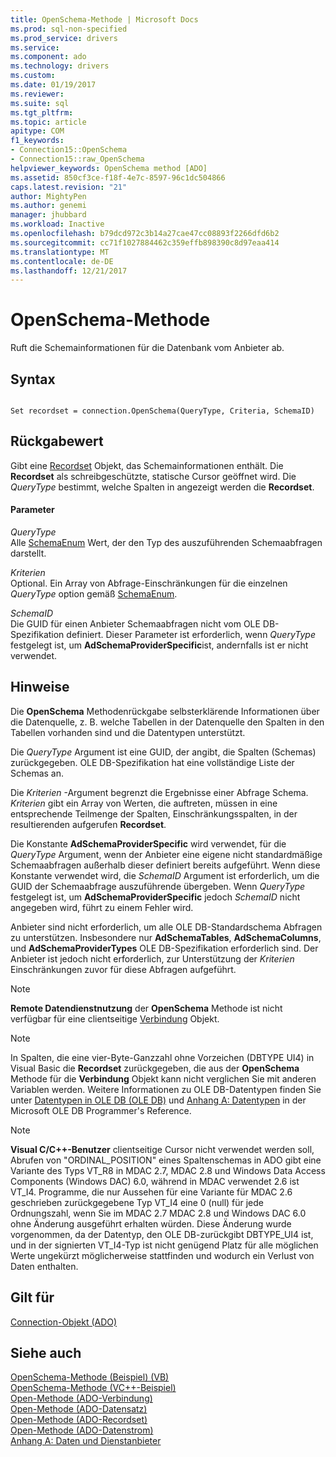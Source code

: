 ```yaml
---
title: OpenSchema-Methode | Microsoft Docs
ms.prod: sql-non-specified
ms.prod_service: drivers
ms.service: 
ms.component: ado
ms.technology: drivers
ms.custom: 
ms.date: 01/19/2017
ms.reviewer: 
ms.suite: sql
ms.tgt_pltfrm: 
ms.topic: article
apitype: COM
f1_keywords:
- Connection15::OpenSchema
- Connection15::raw_OpenSchema
helpviewer_keywords: OpenSchema method [ADO]
ms.assetid: 850cf3ce-f18f-4e7c-8597-96c1dc504866
caps.latest.revision: "21"
author: MightyPen
ms.author: genemi
manager: jhubbard
ms.workload: Inactive
ms.openlocfilehash: b79dcd972c3b14a27cae47cc08893f2266dfd6b2
ms.sourcegitcommit: cc71f1027884462c359effb898390c8d97eaa414
ms.translationtype: MT
ms.contentlocale: de-DE
ms.lasthandoff: 12/21/2017
---
```

# <a name="openschema-method"></a>OpenSchema-Methode
Ruft die Schemainformationen für die Datenbank vom Anbieter ab.  
  
## <a name="syntax"></a>Syntax  
  
```  
  
Set recordset = connection.OpenSchema(QueryType, Criteria, SchemaID)  
```  
  
## <a name="return-value"></a>Rückgabewert  
 Gibt eine [Recordset](../../../ado/reference/ado-api/recordset-object-ado.md) Objekt, das Schemainformationen enthält. Die **Recordset** als schreibgeschützte, statische Cursor geöffnet wird. Die *QueryType* bestimmt, welche Spalten in angezeigt werden die **Recordset**.  
  
#### <a name="parameters"></a>Parameter  
 *QueryType*  
 Alle [SchemaEnum](../../../ado/reference/ado-api/schemaenum.md) Wert, der den Typ des auszuführenden Schemaabfragen darstellt.  
  
 *Kriterien*  
 Optional. Ein Array von Abfrage-Einschränkungen für die einzelnen *QueryType* option gemäß [SchemaEnum](../../../ado/reference/ado-api/schemaenum.md).  
  
 *SchemaID*  
 Die GUID für einen Anbieter Schemaabfragen nicht vom OLE DB-Spezifikation definiert. Dieser Parameter ist erforderlich, wenn *QueryType* festgelegt ist, um **AdSchemaProviderSpecific**ist, andernfalls ist er nicht verwendet.  
  
## <a name="remarks"></a>Hinweise  
 Die **OpenSchema** Methodenrückgabe selbsterklärende Informationen über die Datenquelle, z. B. welche Tabellen in der Datenquelle den Spalten in den Tabellen vorhanden sind und die Datentypen unterstützt.  
  
 Die *QueryType* Argument ist eine GUID, der angibt, die Spalten (Schemas) zurückgegeben. OLE DB-Spezifikation hat eine vollständige Liste der Schemas an.  
  
 Die *Kriterien* -Argument begrenzt die Ergebnisse einer Abfrage Schema. *Kriterien* gibt ein Array von Werten, die auftreten, müssen in eine entsprechende Teilmenge der Spalten, Einschränkungsspalten, in der resultierenden aufgerufen **Recordset**.  
  
 Die Konstante **AdSchemaProviderSpecific** wird verwendet, für die *QueryType* Argument, wenn der Anbieter eine eigene nicht standardmäßige Schemaabfragen außerhalb dieser definiert bereits aufgeführt. Wenn diese Konstante verwendet wird, die *SchemaID* Argument ist erforderlich, um die GUID der Schemaabfrage auszuführende übergeben. Wenn *QueryType* festgelegt ist, um **AdSchemaProviderSpecific** jedoch *SchemaID* nicht angegeben wird, führt zu einem Fehler wird.  
  
 Anbieter sind nicht erforderlich, um alle OLE DB-Standardschema Abfragen zu unterstützen. Insbesondere nur **AdSchemaTables**, **AdSchemaColumns**, und **AdSchemaProviderTypes** OLE DB-Spezifikation erforderlich sind. Der Anbieter ist jedoch nicht erforderlich, zur Unterstützung der *Kriterien* Einschränkungen zuvor für diese Abfragen aufgeführt.  
  
> [!NOTE]
>  **Remote Datendienstnutzung** der **OpenSchema** Methode ist nicht verfügbar für eine clientseitige [Verbindung](../../../ado/reference/ado-api/connection-object-ado.md) Objekt.  
  
> [!NOTE]
>  In Spalten, die eine vier-Byte-Ganzzahl ohne Vorzeichen (DBTYPE UI4) in Visual Basic die **Recordset** zurückgegeben, die aus der **OpenSchema** Methode für die **Verbindung** Objekt kann nicht verglichen Sie mit anderen Variablen werden. Weitere Informationen zu OLE DB-Datentypen finden Sie unter [Datentypen in OLE DB (OLE DB)](http://msdn.microsoft.com/en-us/6039292f-74e0-49b2-b133-17bc117ebf6a) und [Anhang A: Datentypen](http://msdn.microsoft.com/en-us/e3a0533a-2196-4eb0-a31e-92fe9556ada6) in der Microsoft OLE DB Programmer's Reference.  
  
> [!NOTE]
>  **Visual C/C++-Benutzer** clientseitige Cursor nicht verwendet werden soll, Abrufen von "ORDINAL_POSITION" eines Spaltenschemas in ADO gibt eine Variante des Typs VT_R8 in MDAC 2.7, MDAC 2.8 und Windows Data Access Components (Windows DAC) 6.0, während in MDAC verwendet 2.6 ist VT_I4. Programme, die nur Aussehen für eine Variante für MDAC 2.6 geschrieben zurückgegebene Typ VT_I4 eine 0 (null) für jede Ordnungszahl, wenn Sie im MDAC 2.7 MDAC 2.8 und Windows DAC 6.0 ohne Änderung ausgeführt erhalten würden. Diese Änderung wurde vorgenommen, da der Datentyp, den OLE DB-zurückgibt DBTYPE_UI4 ist, und in der signierten VT_I4-Typ ist nicht genügend Platz für alle möglichen Werte ungekürzt möglicherweise stattfinden und wodurch ein Verlust von Daten enthalten.  
  
## <a name="applies-to"></a>Gilt für  
 [Connection-Objekt (ADO)](../../../ado/reference/ado-api/connection-object-ado.md)  
  
## <a name="see-also"></a>Siehe auch  
 [OpenSchema-Methode (Beispiel) (VB)](../../../ado/reference/ado-api/openschema-method-example-vb.md)   
 [OpenSchema-Methode (VC++-Beispiel)](../../../ado/reference/ado-api/openschema-method-example-vc.md)   
 [Open-Methode (ADO-Verbindung)](../../../ado/reference/ado-api/open-method-ado-connection.md)   
 [Open-Methode (ADO-Datensatz)](../../../ado/reference/ado-api/open-method-ado-record.md)   
 [Open-Methode (ADO-Recordset)](../../../ado/reference/ado-api/open-method-ado-recordset.md)   
 [Open-Methode (ADO-Datenstrom)](../../../ado/reference/ado-api/open-method-ado-stream.md)   
 [Anhang A: Daten und Dienstanbieter](../../../ado/guide/appendixes/appendix-a-providers.md)
